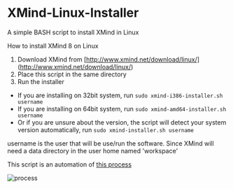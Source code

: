 # XMind-Linux-Installer
A simple BASH script to install XMind in Linux

How to install XMind 8 on Linux

1. Download XMind from [http://www.xmind.net/download/linux/] (http://www.xmind.net/download/linux/)
2. Place this script in the same directory
3. Run the installer
 + If you are installing on 32bit system, run `sudo xmind-i386-installer.sh username`
 + If you are installing on 64bit system, run `sudo xmind-amd64-installer.sh username`
 + Or if you are unsure about the version, the script will detect your system version automatically, run `sudo xmind-installer.sh username`

username is the user that will be use/run the software. Since XMind will need a data directory in the user home named 'workspace'

This script is an automation of [this process](http://www.xmind.net/m/PuDC)

![process](https://raw.githubusercontent.com/mriza/XMind-Linux-Installer/master/How-to-install-XMind-8-on-generic-Linux-v.png)
